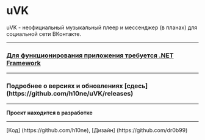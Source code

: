 # uVK
uVK - неофициальный музыкальный плеер и мессенджер (в планах)  для социальной сети ВКонтакте.
<hr>
<h3><a href="https://www.microsoft.com/ru-RU/download/details.aspx?id=17851">Для функционирования приложения требуется .NET Framework</a></h3>
<hr>
<h3> Подробнее о версиях и обновлениях [сдесь] (https://github.com/h10ne/uVK/releases)</h3>
<hr>
<b>Проект находится в разработке</b>
<hr>
[Код] (https://github.com/h10ne), [Дизайн] (https://github.com/dr0b99)
